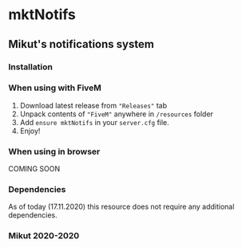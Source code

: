 # mktNotifs

## Mikut's notifications system

### Installation

### When using with FiveM

1. Download latest release from `"Releases"` tab
2. Unpack contents of `"FiveM"` anywhere in `/resources` folder
3. Add `ensure mktNotifs` in your `server.cfg` file.
4. Enjoy!

### When using in browser

COMING SOON

### Dependencies

As of today (17.11.2020) this resource does not require any additional dependencies.

### Mikut 2020-2020
